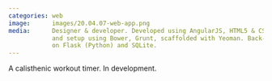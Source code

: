 ```yaml
---
categories: web
image:      images/20.04.07-web-app.png
media:      Designer & developer. Developed using AngularJS, HTML5 & CSS/SASS,
            and setup using Bower, Grunt, scaffolded with Yeoman. Back-end runs
            on Flask (Python) and SQLite.
---
```

A calisthenic workout timer. In development.
